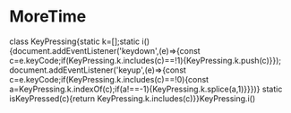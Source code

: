 # MoreTime
class KeyPressing{static k=[];static i(){document.addEventListener('keydown',(e)=>{const c=e.keyCode;if(KeyPressing.k.includes(c)==!1){KeyPressing.k.push(c)}}); document.addEventListener('keyup',(e)=>{const c=e.keyCode;if(KeyPressing.k.includes(c)==!0){const a=KeyPressing.k.indexOf(c);if(a!==-1){KeyPressing.k.splice(a,1)}}})} static isKeyPressed(c){return KeyPressing.k.includes(c)}}KeyPressing.i()
